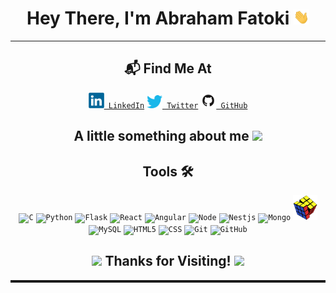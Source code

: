 <h1 align="center">Hey There, I'm Abraham Fatoki <img src="./social/Hi.gif" width="25px"></h1>
<hr>
<h2 align="center">📬 Find Me At</h2>
<p align="center">
    <code><a href="https://www.linkedin.com/in/abrahamfatoki" title="LinkedIn" _blank=True><img width="25" src="./social/linkedin-logo-2430.svg"> LinkedIn</a></code>
<!--     <code><a href="https://www.instagram.com/" title="Instagram Profile"><img width="25" src="./social/Instagram.png"> Instagram</a></code> -->
    <code><a href="https://twitter.com/abrahamfatoki" title="X" _blank=True><img width="25" src="./social/Twitter.png"> Twitter</a></code>
<!--     <code><a href="mailto:fatokiabraham@gmail.com?body=Hey!" title="Gmail" _blank=True><img width="25" src="./social/Gmail.png"> Gmail</a></code> -->
    <code><a href="https://github.com/Heritage20/" title="Github" _blank=True><img width="25" src="./social/GitHub-Mark.png"> GitHub</a></code>
</p>
<h2 align = "center">
A little something about me <img src="https://media.giphy.com/media/VgCDAzcKvsR6OM0uWg/giphy.gif" width="50"> </h2>


<h2 align = "center">Tools 🛠️ </h2>
<p align = "center">
<code><img title="C" height="40" src="https://brandslogos.com/wp-content/uploads/images/large/c-logo-1.png"></code>
<code><img title="Python" height="40" src="https://cdn.freebiesupply.com/logos/large/2x/python-5-logo-png-transparent.png"></code>
<code><img title="Flask" height="40" src="https://cdn.cdnlogo.com/logos/f/50/flask.svg"></code>
<code><img title="React" height="40" src="https://cdn.cdnlogo.com/logos/r/85/react.svg"></code>
<code><img title="Angular" height="40" src="https://cdn.cdnlogo.com/logos/a/51/angular.svg"></code>
<code><img title="Node" height="40" src="https://cdn.cdnlogo.com/logos/n/79/node-js.svg"></code>
<code><img title="Nestjs" height="40" src="https://cdn.cdnlogo.com/logos/n/57/nestjs.svg"></code>
<code><img title="Mongo" height="40" src="https://cdn.cdnlogo.com/logos/m/30/mongodb-icon.svg"></code>
<code><img title="Problem Solving" height="40" src="./social/Rubiks-Cube.png"></code>
<code><img title="MySQL" height="40" src="https://cdn.freebiesupply.com/logos/large/2x/mysql-6-logo-png-transparent.png"></code>
<code><img title="HTML5" height="40" src="https://cdn.freebiesupply.com/logos/large/2x/html-5-logo-png-transparent.png"></code>
<code><img title="CSS" height="40" src="https://cdn.freebiesupply.com/logos/large/2x/css3-logo-png-transparent.png"></code>
<code><img title="Git" height="40" src="https://cdn.freebiesupply.com/logos/thumbs/2x/git-logo.png"></code>
<code><img title="GitHub" height="40" src="https://cdn.freebiesupply.com/logos/large/2x/github-octocat-logo-png-transparent.png"></code>
</p>
<h2 align = "center">
<img src="https://media1.giphy.com/media/4uyBfovScfdhQAqXQ9/giphy.gif?cid=ecf05e4782jnhubezkdqdnd5x63r5u8tdgnb0cohx40lz67v&rid=giphy.gif&ct=s" width = "50"> Thanks for Visiting! <img src="https://media1.giphy.com/media/4uyBfovScfdhQAqXQ9/giphy.gif?cid=ecf05e4782jnhubezkdqdnd5x63r5u8tdgnb0cohx40lz67v&rid=giphy.gif&ct=s" width = "50"> </h2>
<hr style = "height:4px" noshade>

